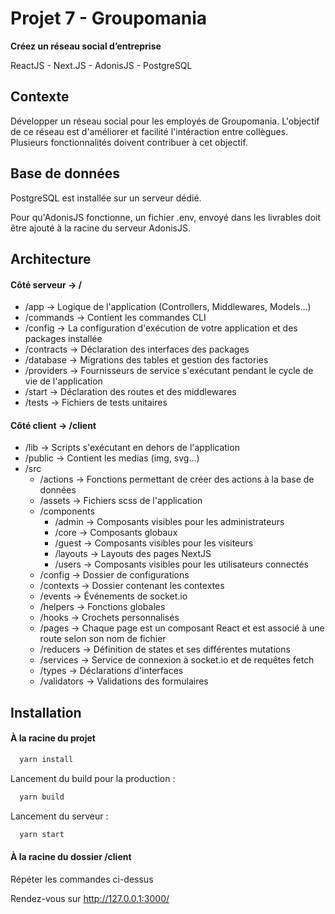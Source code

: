 # Projet 7 - Groupomania
__Créez un réseau social d’entreprise__

ReactJS - Next.JS - AdonisJS - PostgreSQL

## Contexte

Développer un réseau social pour les employés de Groupomania.
L'objectif de ce réseau est d'améliorer et facilité l'intéraction entre collègues.
Plusieurs fonctionnalités doivent contribuer à cet objectif.

## Base de données

PostgreSQL est installée sur un serveur dédié.

Pour qu'AdonisJS fonctionne, un fichier .env, envoyé dans les livrables doit être ajouté à la racine du serveur AdonisJS.
## Architecture

#### Côté serveur -> /

- /app -> Logique de l'application (Controllers, Middlewares, Models...)
- /commands -> Contient les commandes CLI
- /config -> La configuration d'exécution de votre application et des packages installée
- /contracts -> Déclaration des interfaces des packages
- /database -> Migrations des tables et gestion des factories
- /providers -> Fournisseurs de service s'exécutant pendant le cycle de vie de l'application
- /start -> Déclaration des routes et des middlewares
- /tests -> Fichiers de tests unitaires

#### Côté client -> /client

- /lib -> Scripts s'exécutant en dehors de l'application
- /public -> Contient les medias (img, svg...)
- /src
    - /actions -> Fonctions permettant de créer des actions à la base de données
    - /assets -> Fichiers scss de l'application
    - /components
        - /admin -> Composants visibles pour les administrateurs
        - /core -> Composants globaux
        - /guest -> Composants visibles pour les visiteurs
        - /layouts -> Layouts des pages NextJS
        - /users -> Composants visibles pour les utilisateurs connectés
    - /config -> Dossier de configurations
    - /contexts -> Dossier contenant les contextes
    - /events -> Événements de socket.io
    - /helpers -> Fonctions globales
    - /hooks -> Crochets personnalisés
    - /pages -> Chaque page est un composant React et est associé à une route selon son nom de fichier
    - /reducers -> Définition de states et ses différentes mutations
    - /services -> Service de connexion à socket.io et de requêtes fetch
    - /types -> Déclarations d'interfaces
    - /validators -> Validations des formulaires

## Installation

#### À la racine du projet

```bash
  yarn install
```

Lancement du build pour la production :

```bash
  yarn build
```

Lancement du serveur :

```bash
  yarn start
```

#### À la racine du dossier /client

Répéter les commandes ci-dessus

Rendez-vous sur http://127.0.0.1:3000/
